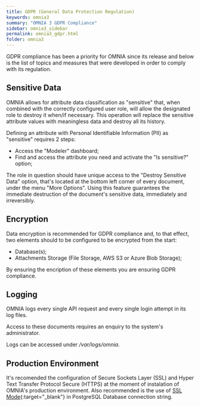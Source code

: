 ```yaml
---
title: GDPR (General Data Protection Regulation)
keywords: omnia3
summary: "OMNIA 3 GDPR Compliance"
sidebar: omnia3_sidebar
permalink: omnia3_gdpr.html
folder: omnia3
---
```


GDPR compliance has been a priority for OMNIA since its release and below is the list of topics and measures that were developed in order to comply with its regulation.

## Sensitive Data

OMNIA allows for attribute data classification as "sensitive" that, when combined with the correctly configured user role, will allow the designated role to destroy it when/if necessary. This operation will replace the sensitive attribute values with meaningless data and destroy all its history.

Defining an attribute with Personal Identifiable Information (PII) as "sensitive" requires 2 steps:

 - Access the "Modeler" dashboard;
 - Find and access the attribute you need and activate the "Is sensitive?" option;
 
The role in question should have unique access to the "Destroy Sensitive Data" option, that's located at the bottom left corner of every document, under the menu "More Options". Using this feature guarantees the immediate destruction of the document's sensitive data, immediately and irreversibly.
 
## Encryption

Data encryption is recommended for GDPR compliance and, to that effect, two elements should to be configured to be encrypted from the start:

- Database(s);
- Attachments Storage (File Storage, AWS S3 or Azure Blob Storage);

By ensuring the encription of these elements you are ensuring GDPR compliance. 

## Logging

OMNIA logs every single API request and every single login attempt in its log files.

Access to these documents requires an enquiry to the system's administrator.

Logs can be accessed under _/var/logs/omnia_.

## Production Environment

It's recomended the configuration of Secure Sockets Layer (SSL) and Hyper Text Transfer Protocol Secure (HTTPS) at the moment of instalation of OMNIA's production environment. Also recommended is the use of [SSL Mode](https://www.npgsql.org/doc/connection-string-parameters.html){:target="\_blank"} in PostgreSQL Database connection string.
